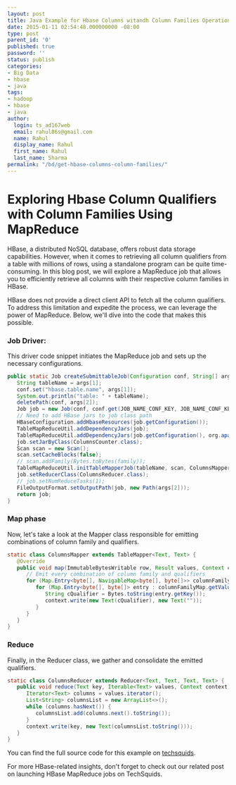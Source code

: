 ```yaml
---
layout: post
title: Java Example for Hbase Columns witandh Column Families Operations
date: 2015-01-11 02:54:48.000000000 -08:00
type: post
parent_id: '0'
published: true
password: ''
status: publish
categories:
- Big Data
- hbase
- java
tags:
- hadoop
- hbase
- java
author:
  login: ts_ad167web
  email: rahul86s@gmail.com
  name: Rahul
  display_name: Rahul
  first_name: Rahul
  last_name: Sharma
permalink: "/bd/get-hbase-columns-column-families/"
---
```


# Exploring Hbase Column Qualifiers with Column Families Using MapReduce

  
HBase, a distributed NoSQL database, offers robust data storage capabilities. However, when it comes to retrieving all column qualifiers from a table with millions of rows, using a standalone program can be quite time-consuming. In this blog post, we will explore a MapReduce job that allows you to efficiently retrieve all columns with their respective column families in HBase.



HBase does not provide a direct client API to fetch all the column qualifiers. To address this limitation and expedite the process, we can leverage the power of MapReduce. Below, we'll dive into the code that makes this possible.


### Job Driver:

This driver code snippet initiates the MapReduce job and sets up the necessary configurations.


```java 
public static Job createSubmittableJob(Configuration conf, String[] args) throws IOException {
   String tableName = args[1];
   conf.set("hbase.table.name", args[1]); 
   System.out.println("table: " + tableName);
   deletePath(conf, args[2]);
   Job job = new Job(conf, conf.get(JOB_NAME_CONF_KEY, JOB_NAME_CONF_KEY + "_" + tableName));
   // Need to add HBase jars to job class path
   HBaseConfiguration.addHbaseResources(job.getConfiguration());
   TableMapReduceUtil.addDependencyJars(job);
   TableMapReduceUtil.addDependencyJars(job.getConfiguration(), org.apache.hadoop.hbase.client.Put.class);
   job.setJarByClass(ColumnsCounter.class);
   Scan scan = new Scan();
   scan.setCacheBlocks(false);
   // scan.addFamily(Bytes.toBytes(family));
   TableMapReduceUtil.initTableMapperJob(tableName, scan, ColumnsMapper.class, Text.class, Text.class, job);
   job.setReducerClass(ColumnsReducer.class);
   // job.setNumReduceTasks(1);
   FileOutputFormat.setOutputPath(job, new Path(args[2]));
   return job;
}
```

### Map phase

Now, let's take a look at the Mapper class responsible for emitting combinations of column family and qualifiers.

```java 
static class ColumnsMapper extends TableMapper<Text, Text> {
   @Override
   public void map(ImmutableBytesWritable row, Result values, Context context) throws IOException, InterruptedException {
      // Emit every combination of column family and qualifiers
      for (Map.Entry<byte[], NavigableMap<byte[], byte[]>> columnFamilyMap : values.getNoVersionMap().entrySet()) {
         for (Map.Entry<byte[], byte[]> entry : columnFamilyMap.getValue().entrySet()) {
            String cQualifier = Bytes.toString(entry.getKey());
            context.write(new Text(cQualifier), new Text(""));
         }
      }
   }
}
```

### Reduce

Finally, in the Reducer class, we gather and consolidate the emitted qualifiers.

```java 
static class ColumnsReducer extends Reducer<Text, Text, Text, Text> {
   public void reduce(Text key, Iterable<Text> values, Context context) throws IOException, InterruptedException {
      Iterator<Text> columns = values.iterator();
      List<String> columnsList = new ArrayList<>();
      while (columns.hasNext()) {
         columnsList.add(columns.next().toString());
      }
      context.write(key, new Text(columnsList.toString()));
   }
}
```



You can find the full source code for this example on [techsquids](https://github.com/rahul86s/techsquids/blob/master/map-reduce/src/main/java/com/ts/mapreduce/hbase/ColumnsCounter.java "git").

For more HBase-related insights, don't forget to check out our related post on launching HBase MapReduce jobs on TechSquids.